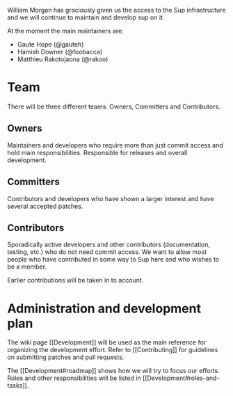 William Morgan has graciously given us the access to the Sup infrastructure and we will continue to maintain and develop sup on it. 

At the moment the main maintainers are:
- Gaute Hope (@gauteh)
- Hamish Downer (@foobacca)
- Matthieu Rakotojaona (@rakoo)

# Team
There will be three different teams: Owners, Committers and Contributors.

## Owners
Maintainers and developers who require more than just commit access and hold main responsibilities. Responsible for releases and overall development.

## Committers
Contributors and developers who have shown a larger interest and have several accepted patches.

## Contributors
Sporadically active developers and other contributors (documentation, testing, etc.) who do not need commit access. We want to allow most people who have contributed in some way to Sup here and who wishes to be a member.

Earlier contributions will be taken in to account.

# Administration and development plan
The wiki page [[Development]] will be used as the main reference for organizing the development effort. Refer to [[Contributing]] for guidelines on submitting patches and pull requests. 

The [[Development#roadmap]] shows how we will try to focus our efforts. Roles and other responsibilities will be listed in [[Development#roles-and-tasks]].
